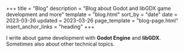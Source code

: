 +++
title = "Blog"
description = "Blog about Godot and libGDX game development and more"
template = "blog.html"
sort_by = "date"
date = 2023-03-26
updated = 2023-03-26
page_template = "blog-page.html"
insert_anchor_links = "heading"
+++

I write about game development with **Godot Engine** and **libGDX**.  
Sometimes also about other technical topics.
